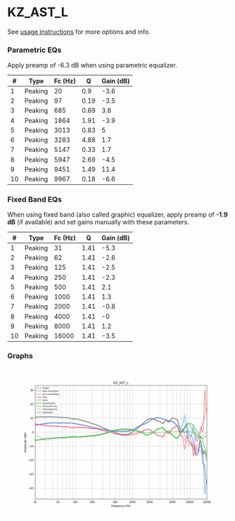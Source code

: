 # KZ_AST_L
See [usage instructions](https://github.com/jaakkopasanen/AutoEq#usage) for more options and info.

### Parametric EQs
Apply preamp of -6.3 dB when using parametric equalizer.

|   # | Type    |   Fc (Hz) |    Q |   Gain (dB) |
|-----|---------|-----------|------|-------------|
|   1 | Peaking |        20 | 0.9  |        -3.6 |
|   2 | Peaking |        97 | 0.19 |        -3.5 |
|   3 | Peaking |       685 | 0.69 |         3.6 |
|   4 | Peaking |      1864 | 1.91 |        -3.9 |
|   5 | Peaking |      3013 | 0.83 |         5   |
|   6 | Peaking |      3283 | 4.88 |         1.7 |
|   7 | Peaking |      5147 | 0.33 |         1.7 |
|   8 | Peaking |      5947 | 2.69 |        -4.5 |
|   9 | Peaking |      9451 | 1.49 |        11.4 |
|  10 | Peaking |      9967 | 0.18 |        -6.6 |

### Fixed Band EQs
When using fixed band (also called graphic) equalizer, apply preamp of **-1.9 dB** (if available) and set gains manually with these parameters.

|   # | Type    |   Fc (Hz) |    Q |   Gain (dB) |
|-----|---------|-----------|------|-------------|
|   1 | Peaking |        31 | 1.41 |        -5.3 |
|   2 | Peaking |        62 | 1.41 |        -2.6 |
|   3 | Peaking |       125 | 1.41 |        -2.5 |
|   4 | Peaking |       250 | 1.41 |        -2.3 |
|   5 | Peaking |       500 | 1.41 |         2.1 |
|   6 | Peaking |      1000 | 1.41 |         1.3 |
|   7 | Peaking |      2000 | 1.41 |        -0.8 |
|   8 | Peaking |      4000 | 1.41 |        -0   |
|   9 | Peaking |      8000 | 1.41 |         1.2 |
|  10 | Peaking |     16000 | 1.41 |        -3.5 |

### Graphs
![](./KZ_AST_L.png)
